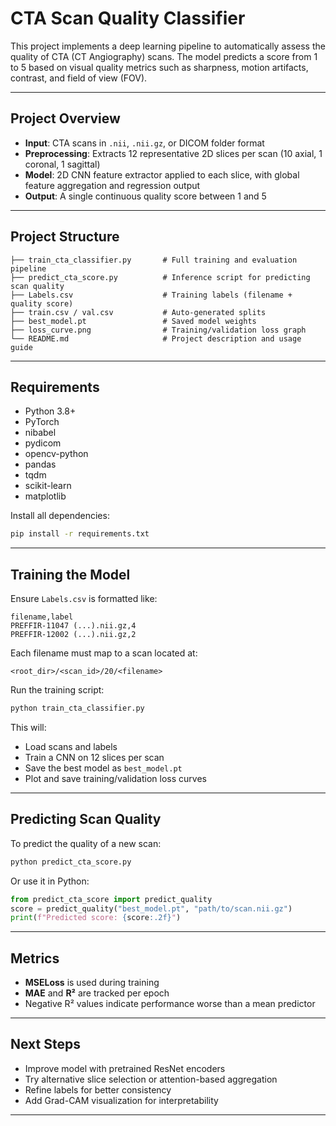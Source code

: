# CTA Scan Quality Classifier

This project implements a deep learning pipeline to automatically assess the quality of CTA (CT Angiography) scans. The model predicts a score from 1 to 5 based on visual quality metrics such as sharpness, motion artifacts, contrast, and field of view (FOV).

---

## Project Overview

* **Input**: CTA scans in `.nii`, `.nii.gz`, or DICOM folder format
* **Preprocessing**: Extracts 12 representative 2D slices per scan (10 axial, 1 coronal, 1 sagittal)
* **Model**: 2D CNN feature extractor applied to each slice, with global feature aggregation and regression output
* **Output**: A single continuous quality score between 1 and 5

---

## Project Structure

```
├── train_cta_classifier.py       # Full training and evaluation pipeline
├── predict_cta_score.py          # Inference script for predicting scan quality
├── Labels.csv                    # Training labels (filename + quality score)
├── train.csv / val.csv           # Auto-generated splits
├── best_model.pt                 # Saved model weights
├── loss_curve.png                # Training/validation loss graph
└── README.md                     # Project description and usage guide
```

---

## Requirements

* Python 3.8+
* PyTorch
* nibabel
* pydicom
* opencv-python
* pandas
* tqdm
* scikit-learn
* matplotlib

Install all dependencies:

```bash
pip install -r requirements.txt
```

---

## Training the Model

Ensure `Labels.csv` is formatted like:

```
filename,label
PREFFIR-11047 (...).nii.gz,4
PREFFIR-12002 (...).nii.gz,2
```

Each filename must map to a scan located at:

```
<root_dir>/<scan_id>/20/<filename>
```

Run the training script:

```bash
python train_cta_classifier.py
```

This will:

* Load scans and labels
* Train a CNN on 12 slices per scan
* Save the best model as `best_model.pt`
* Plot and save training/validation loss curves

---

## Predicting Scan Quality

To predict the quality of a new scan:

```bash
python predict_cta_score.py
```

Or use it in Python:

```python
from predict_cta_score import predict_quality
score = predict_quality("best_model.pt", "path/to/scan.nii.gz")
print(f"Predicted score: {score:.2f}")
```

---

## Metrics

* **MSELoss** is used during training
* **MAE** and **R²** are tracked per epoch
* Negative R² values indicate performance worse than a mean predictor

---

## Next Steps

* Improve model with pretrained ResNet encoders
* Try alternative slice selection or attention-based aggregation
* Refine labels for better consistency
* Add Grad-CAM visualization for interpretability

---
